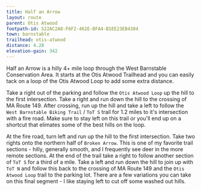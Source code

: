 ```yaml
---
title: Half an Arrow
layout: route
parent: Otis Atwood
footpath-id: 522AC2A8-F6F2-462E-BFA4-B1EE23EB4304
town: barnstable
trailhead: otis-atwood
distance: 4.28
elevation-gain: 342
---
```

Half an Arrow is a hilly 4+ mile loop through the West Barnstable Conservation Area. It starts at the Otis Atwood Trailhead and you can easily tack on a loop of the Otis Atwood Loop to add some extra distance.

Take a right out of the parking and follow the ```Otis Atwood Loop``` up the hill to the first intersection. Take a right and run down the hill to the crossing of MA Route 149. After crossing, run up the hill and take a left to follow the ```West Barnstable Biking Trail``` / ```ToT S``` trail for 1.2 miles to it's intersection with a fire road. Make sure to stay left on this trail or you'll end up on a shortcut that elimates some of the best hills on the loop.

At the fire road, turn left and run up the hill to the first intersection. Take two rights onto the northern half of ```Broken Arrow```. This is one of my favorite trail sections - hilly, generally smooth, and I frequently see deer in the more remote sections. At the end of the trail take a right to follow another section of ```ToT S``` for a third of a mile. Take a left and run down the hill to join up with ```ToT N``` and follow this back to the crossing of MA Route 149 and the ```Otis Atwood Loop``` trail to the parking lot. There are a few variations you can take on this final segment - I like staying left to cut off some washed out hills.